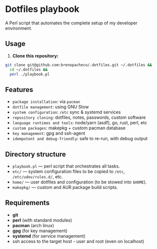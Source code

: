 # Dotfiles playbook

A Perl script that automates the complete setup of my developer environment.

## Usage

1. **Clone this repository:**

```sh
git clone git@github.com:brenopacheco/.dotfiles.git ~/.dotfiles &&
  cd ~/.dotfiles &&
  perl ./playbook.pl
```

## Features

- `package installation`: via `pacman`
- `dotfile management`: using GNU Stow
- `system configuration`: `/etc` sync & systemd services
- `repository cloning`: dotfiles, notes, passwords, custom software
- `language runtimes and tools`: node/yarn (asdf), go, rust, perl, etc
- `custom packages`: makepkg + custom pacman database
- `key management`: gpg and ssh-agent
- `idempotent and debug-friendly`: safe to re-run, with debug output

## Directory structure

- `playbook.pl` — perl script that orchestrates all tasks.
- `etc/` — system configuration files to be copied to `/etc`, `/etc/udev/rules.d/`, etc.
- `home/` — user dotfiles and configuration (to be stowed into `$HOME`).
- `makepkg/` — custom and AUR package build scripts.

## Requirements

- **git**
- **perl** (with standard modules)
- **pacman** (arch linux)
- **gpg** (for key management)
- **systemd** (for service management)
- ssh access to the target host - user and root (even on localhost)
